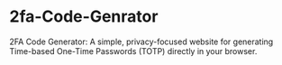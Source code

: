 # 2fa-Code-Genrator
2FA Code Generator: A simple, privacy-focused website for generating Time-based One-Time Passwords (TOTP) directly in your browser.

